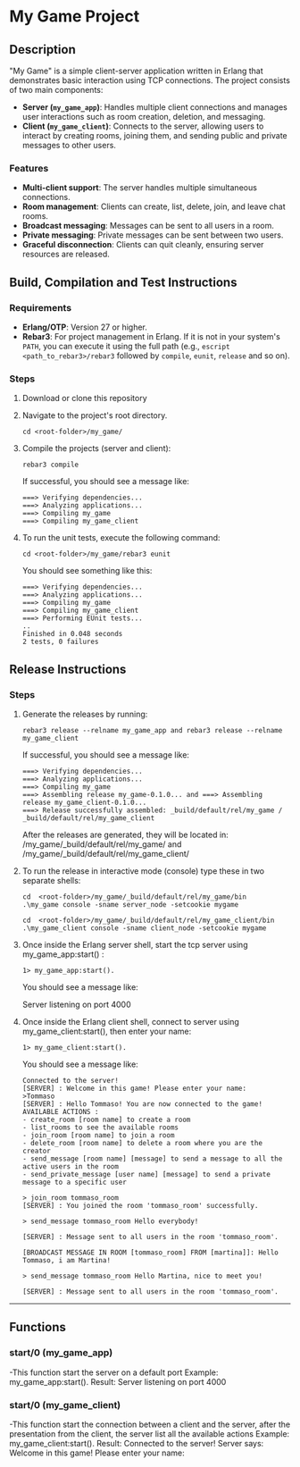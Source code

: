 # My Game Project

## Description

"My Game" is a simple client-server application written in Erlang that demonstrates basic interaction using TCP connections. The project consists of two main components:

- **Server (`my_game_app`)**: Handles multiple client connections and manages user interactions such as room creation, deletion, and messaging.
- **Client (`my_game_client`)**: Connects to the server, allowing users to interact by creating rooms, joining them, and sending public and private messages to other users.

### Features
- **Multi-client support**: The server handles multiple simultaneous connections.
- **Room management**: Clients can create, list, delete, join, and leave chat rooms.
- **Broadcast messaging**: Messages can be sent to all users in a room.
- **Private messaging**: Private messages can be sent between two users.
- **Graceful disconnection**: Clients can quit cleanly, ensuring server resources are released.

## Build, Compilation and Test Instructions

### Requirements
- **Erlang/OTP**: Version 27 or higher.
- **Rebar3**: For project management in Erlang. If it is not in your system's `PATH`, you can execute it using the full path (e.g., `escript <path_to_rebar3>/rebar3` followed by `compile`, `eunit`, `release` and so on).

### Steps
1. Download or clone this repository

2. Navigate to the project's root directory. 
   ```
   cd <root-folder>/my_game/
   ```
   
3. Compile the projects (server and client): 
   ```
   rebar3 compile
   ```
  
   If successful, you should see a message like:
   ``` 
   ===> Verifying dependencies...
   ===> Analyzing applications...
   ===> Compiling my_game
   ===> Compiling my_game_client
   ```

4. To run the unit tests, execute the following command:
   ```
   cd <root-folder>/my_game/rebar3 eunit
   ```

   You should see something like this: 
   ```
   ===> Verifying dependencies...
   ===> Analyzing applications...
   ===> Compiling my_game
   ===> Compiling my_game_client
   ===> Performing EUnit tests...
   ..
   Finished in 0.048 seconds
   2 tests, 0 failures
   ```

## Release Instructions

### Steps

1. Generate the releases by running:
   ```
   rebar3 release --relname my_game_app and rebar3 release --relname my_game_client
   ```

   If successful, you should see a message like:
   ```
   ===> Verifying dependencies...
   ===> Analyzing applications...
   ===> Compiling my_game
   ===> Assembling release my_game-0.1.0... and ===> Assembling release my_game_client-0.1.0...
   ===> Release successfully assembled: _build/default/rel/my_game / _build/default/rel/my_game_client
   ```
 
   After the releases are generated, they will be located in:
   <root-folder>/my_game/_build/default/rel/my_game/ and <root-folder>/my_game/_build/default/rel/my_game_client/
  
2. To run the release in interactive mode (console) type these in two separate shells:
   ```
   cd  <root-folder>/my_game/_build/default/rel/my_game/bin
   .\my_game console -sname server_node -setcookie mygame
   
   cd  <root-folder>/my_game/_build/default/rel/my_game_client/bin
   .\my_game_client console -sname client_node -setcookie mygame
   ```

3. Once inside the Erlang server shell, start the tcp server using my_game_app:start() :
   ```
   1> my_game_app:start().
   ```
   
   You should see a message like: 
   
   Server listening on port 4000
   
4. Once inside the Erlang client shell, connect to server using my_game_client:start(), then enter your name:
   ```
   1> my_game_client:start().
   ```   

   You should see a message like: 
   ```   
   Connected to the server!
   [SERVER] : Welcome in this game! Please enter your name:
   >Tommaso                                                                                                                                                                                                 
   [SERVER] : Hello Tommaso! You are now connected to the game!
   AVAILABLE ACTIONS :
   - create_room [room name] to create a room
   - list_rooms to see the available rooms
   - join_room [room name] to join a room
   - delete_room [room name] to delete a room where you are the creator
   - send_message [room name] [message] to send a message to all the active users in the room
   - send_private_message [user name] [message] to send a private message to a specific user

   > join_room tommaso_room                                                                                                                                                                                     
   [SERVER] : You joined the room 'tommaso_room' successfully.

   > send_message tommaso_room Hello everybody! 

   [SERVER] : Message sent to all users in the room 'tommaso_room'.

   [BROADCAST MESSAGE IN ROOM [tommaso_room] FROM [martina]]: Hello Tommaso, i am Martina!

   > send_message tommaso_room Hello Martina, nice to meet you!  

   [SERVER] : Message sent to all users in the room 'tommaso_room'.
   ```

---

## Functions
### start/0 (my_game_app)
-This function start the server on a default port
Example:
my_game_app:start().
Result: 
Server listening on port 4000

### start/0 (my_game_client)
-This function start the connection between a client and the server, after the presentation from the client, the server list all the available actions
Example:
my_game_client:start(). 
Result: 
Connected to the server! Server says: Welcome in this game! Please enter your name:
